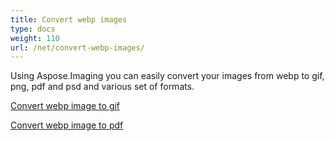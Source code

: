 ```yaml
---
title: Convert webp images
type: docs
weight: 110
url: /net/convert-webp-images/
---
```


Using Aspose.Imaging you can easily convert your images from webp to gif, png, pdf and psd and various set of formats.

[Convert webp image to gif](/imaging/net/convert-webp-image-to-gif/)

[Convert webp image to pdf](/imaging/net/convert-webp-image-to-pdf/)
